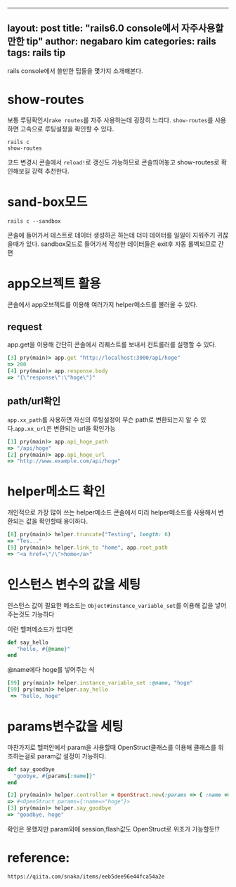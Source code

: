 
---
layout: post
title:  "rails6.0 console에서 자주사용할만한 tip"
author: negabaro kim
categories: rails
tags:	rails tip
---


rails console에서 쓸만한 팁들을 몇가지 소개해본다.


# show-routes

보통 루팅확인시`rake routes`를 자주 사용하는데 굉장히 느리다. 
`show-routes`를 사용하면 고속으로 루팅설정을 확인할 수 있다.

```
rails c
show-routes
```

코드 변경시 콘솔에서 `reload!`로 갱신도 가능하므로 콘솔띄어놓고 show-routes로
확인해보길 강력 추천한다.

# sand-box모드

```
rails c --sandbox
```

콘솔에 들어가서 테스트로 데이터 생성하곤 하는데 더미 데이터를 일일이 지워주기 귀찮을때가 있다.
sandbox모드로 들어가서 작성한 데이터들은 exit후 자동 롤벡되므로 간편


# app오브젝트 활용

콘솔에서 app오브젝트를 이용해 여러가지 helper메소드를 불러올 수 있다.

## request

app.get을 이용해 간단히 콘솔에서 리퀘스트를 보내서 컨트롤러를 실행할 수 있다.

```ruby
[3] pry(main)> app.get "http://localhost:3000/api/hoge"
=> 200
[4] pry(main)> app.response.body
=> "{\"response\":\"hoge\"}"
```

## path/url확인

`app.xx_path`를 사용하면 자신의 루팅설정이 무슨 path로 변환되는지
알 수 있다.`app.xx_url`은 변환되는 url을 확인가능

```ruby
[1] pry(main)> app.api_hoge_path
=> "/api/hoge"
[2] pry(main)> app.api_hoge_url
=> "http://www.example.com/api/hoge"
```


# helper메소드 확인

개인적으로 가장 많이 쓰는 helper메소드
콘솔에서 미리 helper메소드를 사용해서 변환되는 값을 확인할때 용이하다.

```ruby
[8] pry(main)> helper.truncate("Testing", length: 6)
=> "Tes..."
[9] pry(main)> helper.link_to "home", app.root_path
=> "<a href=\"/\">home</a>"
```

# 인스턴스 변수의 값을 세팅

인스턴스 값이 필요한 메소드는 `Object#instance_variable_set`를 이용해 값을 넣어주는것도 가능하다

이런 헬퍼메소드가 있다면

```ruby
def say_hello
   "hello, #{@name}"
end
```

@name에다 hoge를 넣어주는 식

```ruby
[99] pry(main)> helper.instance_variable_set :@name, "hoge"
[99] pry(main)> helper.say_hello
 => "hello, hoge"
```

# params변수값을 세팅

마찬가지로 헬퍼안에서 param을 사용할때 OpenStruct클래스를 이용해 클래스를 위조하는걸로 param값 설정이 가능하다.

```ruby
def say_goodbye
  "goobye, #{params[:name]}"
end
```


```ruby
[2] pry(main)> helper.controller = OpenStruct.new(:params => { :name => "hoge" })
=> #<OpenStruct params={:name=>"hoge"}>
[3] pry(main)> helper.say_goodbye
=> "goodbye, hoge"
```

확인은 못했지만 param외에 session,flash값도 OpenStruct로 위조가 가능할듯!?



# reference:

```
https://qiita.com/snaka/items/eeb5dee96e44fca54a2e
```